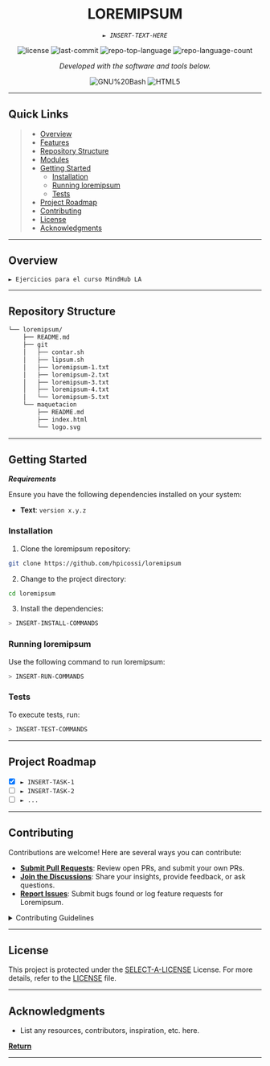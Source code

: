 <p align="center">
    <h1 align="center">LOREMIPSUM</h1>
</p>
<p align="center">
    <em><code>► INSERT-TEXT-HERE</code></em>
</p>
<p align="center">
	<img src="https://img.shields.io/github/license/hpicossi/loremipsum?style=flat&color=0080ff" alt="license">
	<img src="https://img.shields.io/github/last-commit/hpicossi/loremipsum?style=flat&logo=git&logoColor=white&color=0080ff" alt="last-commit">
	<img src="https://img.shields.io/github/languages/top/hpicossi/loremipsum?style=flat&color=0080ff" alt="repo-top-language">
	<img src="https://img.shields.io/github/languages/count/hpicossi/loremipsum?style=flat&color=0080ff" alt="repo-language-count">
<p>
<p align="center">
		<em>Developed with the software and tools below.</em>
</p>
<p align="center">
	<img src="https://img.shields.io/badge/GNU%20Bash-4EAA25.svg?style=flat&logo=GNU-Bash&logoColor=white" alt="GNU%20Bash">
	<img src="https://img.shields.io/badge/HTML5-E34F26.svg?style=flat&logo=HTML5&logoColor=white" alt="HTML5">
</p>
<hr>

##  Quick Links

> - [ Overview](#-overview)
> - [ Features](#-features)
> - [ Repository Structure](#-repository-structure)
> - [ Modules](#-modules)
> - [ Getting Started](#-getting-started)
>   - [ Installation](#-installation)
>   - [ Running loremipsum](#-running-loremipsum)
>   - [ Tests](#-tests)
> - [ Project Roadmap](#-project-roadmap)
> - [ Contributing](#-contributing)
> - [ License](#-license)
> - [ Acknowledgments](#-acknowledgments)

---

##  Overview

<code>► Ejercicios para el curso MindHub LA </code>

---

##  Repository Structure

```sh
└── loremipsum/
    ├── README.md
    ├── git
    │   ├── contar.sh
    │   ├── lipsum.sh
    │   ├── loremipsum-1.txt
    │   ├── loremipsum-2.txt
    │   ├── loremipsum-3.txt
    │   ├── loremipsum-4.txt
    │   └── loremipsum-5.txt
    └── maquetacion
        ├── README.md
        ├── index.html
        └── logo.svg
```

---

##  Getting Started

***Requirements***

Ensure you have the following dependencies installed on your system:

* **Text**: `version x.y.z`

###  Installation

1. Clone the loremipsum repository:

```sh
git clone https://github.com/hpicossi/loremipsum
```

2. Change to the project directory:

```sh
cd loremipsum
```

3. Install the dependencies:

```sh
> INSERT-INSTALL-COMMANDS
```

###  Running loremipsum

Use the following command to run loremipsum:

```sh
> INSERT-RUN-COMMANDS
```

###  Tests

To execute tests, run:

```sh
> INSERT-TEST-COMMANDS
```

---

##  Project Roadmap

- [X] `► INSERT-TASK-1`
- [ ] `► INSERT-TASK-2`
- [ ] `► ...`

---

##  Contributing

Contributions are welcome! Here are several ways you can contribute:

- **[Submit Pull Requests](https://github.com/hpicossi/loremipsum/blob/main/CONTRIBUTING.md)**: Review open PRs, and submit your own PRs.
- **[Join the Discussions](https://github.com/hpicossi/loremipsum/discussions)**: Share your insights, provide feedback, or ask questions.
- **[Report Issues](https://github.com/hpicossi/loremipsum/issues)**: Submit bugs found or log feature requests for Loremipsum.

<details closed>
    <summary>Contributing Guidelines</summary>

1. **Fork the Repository**: Start by forking the project repository to your GitHub account.
2. **Clone Locally**: Clone the forked repository to your local machine using a Git client.
   ```sh
   git clone https://github.com/hpicossi/loremipsum
   ```
3. **Create a New Branch**: Always work on a new branch, giving it a descriptive name.
   ```sh
   git checkout -b new-feature-x
   ```
4. **Make Your Changes**: Develop and test your changes locally.
5. **Commit Your Changes**: Commit with a clear message describing your updates.
   ```sh
   git commit -m 'Implemented new feature x.'
   ```
6. **Push to GitHub**: Push the changes to your forked repository.
   ```sh
   git push origin new-feature-x
   ```
7. **Submit a Pull Request**: Create a PR against the original project repository. Clearly describe the changes and their motivations.

Once your PR is reviewed and approved, it will be merged into the main branch.

</details>

---

##  License

This project is protected under the [SELECT-A-LICENSE](https://choosealicense.com/licenses) License. For more details, refer to the [LICENSE](https://choosealicense.com/licenses/) file.

---

##  Acknowledgments

- List any resources, contributors, inspiration, etc. here.

[**Return**](#-quick-links)

---
